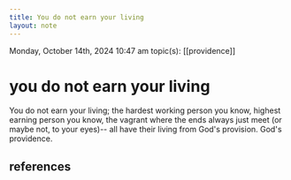 ```yaml
---
title: You do not earn your living
layout: note
---
```


Monday, October 14th, 2024 10:47 am
topic(s): [[providence]]

# you do not earn your living

You do not earn your living; the hardest working person you know, highest earning person you know, the vagrant where the ends always just meet (or maybe not, to your eyes)-- all have their living from God's provision. God's providence.
  
## references

